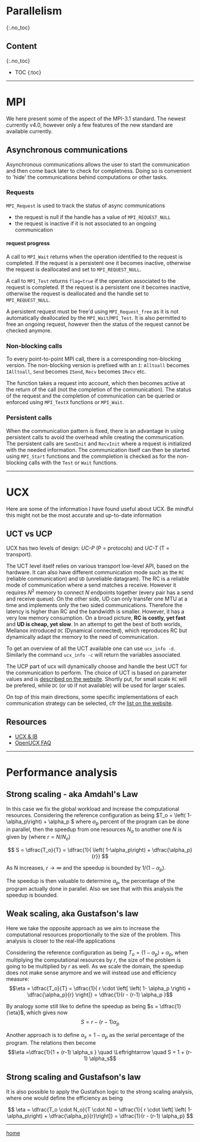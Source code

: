 # Parallelism
{:.no_toc}

## Content
{:.no_toc}

* TOC
{:toc}



--------------------------------------------------------------------------------

# MPI

We here present some of the aspect of the MPI-3.1 standard.
The newest currently v4.0, however only a few features of the new standard are available currently.

## Asynchronous communications

Asynchronous communications allows the user to start the communication and then come back later to check for completness.
Doing so is convenient to 'hide' the communications behind computations or other tasks.

### Requests

`MPI_Request` is used to track the status of async communications
- the request is null if the handle has a value of `MPI_REQUEST_NULL`
- the request is inactive if it is not associated to an ongoing communication

#### request progress

A call to `MPI_Wait` returns when the operation identified to the request is completed.
If the request is a persistent one it becomes inactive, otherwise the request is deallocated and set to `MPI_REQUEST_NULL`.

A call to `MPI_Test` returns `flag=true` if the operation associated to the request is completed.
If the request is a persistent one it becomes inactive, otherwise the request is deallocated and the handle set to `MPI_REQUEST_NULL`.

A persistent request must be free'd using `MPI_Request_free` as it is not automatically deallocated by the `MPI_Wait`/`MPI_Test`.
It is also permitted to free an ongoing request, however then the status of the request cannot be checked anymore.

### Non-blocking calls

To every point-to-point MPI call, there is a corresponding non-blocking version.
The non-blocking version is prefixed with an `I`: `Alltoall` becomes `IAlltoall`, `Send` becomes `ISend`, `Recv` becomes `IRecv` etc.

The function takes a request into account, which then becomes active at the return of the call (not the completion of the communication).
The status of the request and the completion of communication can be queried or enforced using `MPI_TestX` functions or `MPI_Wait`.

### Persistent calls

When the communication pattern is fixed, there is an advantage in using persistent calls to avoid the overhead while creating the communication.
The persistent calls are `SendInit` and `RecvInit` where a request is initialized with the needed information.
The communication itself can then be started using `MPI_Start` functions and the commpletion is checked as for the non-blocking calls with the `Test` or `Wait` functions.



--------------------------------------------------------------------------------

# UCX

Here are some of the information I have found useful about UCX.
Be mindful this might not be the most accurate and up-to-date information

## UCT vs UCP

UCX has two levels of design: _UC-P_ (P = protocols) and _UC-T_ (T = transport).


The UCT level itself relies on various transport low-level API, based on the hardware.
It can also have different communication mode such as the `RC` (reliable communication) and `UD` (unreliable datagram).
The RC is a reliable mode of communication where a send matches a receive.
However it requires $N^2$ memory to connect $N$ endpoints together (every pair has a send and receive queue).
On the other side, UD can only transfer one MTU at a time and implements only the two sided communications.
Therefore the latency is higher than RC and the bandwidth is smaller. However, it has a very low memory consumption.
On a broad picture, **RC is costly, yet fast** and **UD is cheap, yet slow**.
In an attempt to get the best of both worlds, Mellanox introduced `DC` (Dynamical connected), which reproduces RC but dynamically adapt the memory to the need of communication.

To get an overview of all the UCT available one can use `ucx_info -d`. 
Similarly the command `ucx_info -c` will return the variables associated.

The UCP part of ucx will dynamically choose and handle the best UCT for the communication to perform.
The choice of UCT is based on parameter values and is [described on the website](https://openucx.readthedocs.io/en/master/faq.html#which-transports-does-ucx-use).
Shortly put, for small scale `RC` will be prefered, while `DC` (or `UD` if not available) will be used for larger scales.

On top of this main directions, some specific implementations of each communication strategy can be selected, cfr the [list on the website](https://openucx.readthedocs.io/en/master/faq.html#list-of-main-transports-and-aliases).



## Resources
- [UCX & IB](https://pavanbalaji.github.io/pubs/2017/ccgrid/ccgrid17.ucx-analysis.pdf)
- [OpenUCX FAQ](https://openucx.org/documentation/)


--------------------------------------------------------------------------------

# Performance analysis

## Strong scaling - aka Amdahl's Law

In this case we fix the global workload and increase the computational resources.
Considering the reference configuration as being $T_o = \left( 1-\alpha_p\right) + \alpha_p $ where $\alpha_p$ percent of the program can be done in parallel, then the speedup from one resources $N_o$ to another one $N$ is given by (where $r = N/N_o$)

$$
S = \dfrac{T_o}{T} = \dfrac{1}{ \left( 1-\alpha_p\right) + \dfrac{\alpha_p}{r}}
$$

As N increases, $r \rightarrow \infty$ and the speedup is bounded by $1/\left(1-\alpha_p\right)$.

The speedup is then valuable to determine $\alpha_p$, the percentage of the program actually done in parallel. Also we see that with this analysis the speedup is bounded.

<!-- ### Efficiency
still considering the same definitions, the efficiency of the program is given by 

$$
\dfrac{N_o}{ \left[ \left( 1-\alpha\right) + \dfrac{\alpha}{r} \right] \cdot N}
\qquad \Leftrightarrow \qquad
\dfrac{1}{ \left[ \left( 1-\alpha\right) + \dfrac{\alpha}{r} \right] \cdot r}
\qquad \Leftrightarrow \qquad
\dfrac{1}{ \left( 1-\alpha\right) \cdot r + \alpha}
$$

As $r \rightarrow \infty$, the efficiency is bounded by $1/\infty = 0$, which makes it less attractive as analysis. -->

<!-- 
Although the bound is not very interesting the inverse efficiency is interesting to when $r$ is still moderate.
The inverse efficiency is also obtained as
$$
r - \left(r-1 \right) \cdot \alpha
$$ -->


## Weak scaling, aka Gustafson's law

Here we take the opposite approach as we aim to increase the computational resources proportionally to the size of the problem. This analysis is closer to the real-life applications

Considering the reference configuration as being $T_o = \left( 1-\alpha_p\right) + \alpha_p$, when multiplying the computational resources by $r$, the size of the problem is going to be multiplied by $r$ as well. As we scale the domain, the speedup does not make sense anymore and we will instead use and efficiency measure:
$$\eta = \dfrac{T_o}{T} = \dfrac{1}{ r \cdot \left[ \left( 1- \alpha_p \right) + \dfrac{\alpha_p}{r} \right]} = \dfrac{1}{r - (r-1) \alpha_p }$$

By analogy some still like to define the speedup as being $s = \dfrac{1}{\eta}$, which gives now
$$S = r - (r-1) \alpha_p$$

Another approach is to define $\alpha_s = 1 - \alpha_p$ as the serial percentage of the program. The relations then become
$$\eta =\dfrac{1}{1 + (r-1) \alpha_s } \quad \Leftrightarrow \quad S = 1 + (r-1) \alpha_s$$


## Strong scaling and Gustafson's law

It is also possible to apply the Gustafson logic to the strong scaling analysis, where one would define the efficiency as being

$$
\eta = \dfrac{T_o \cdot N_o}{T \cdot N} = \dfrac{1}{ r \cdot \left[  \left( 1-\alpha_p\right) + \dfrac{\alpha_p}{r}\right]} = \dfrac{1}{r - (r-1) \alpha_p}
$$

<!-- 
where the $r$ comes from the increase in size of the problem. This expression is exactly the same as the strong efficiency. Therefore not much can be extracted form this approach.


Another analysis is to decompose the computational time of the program into operations that scale with the size of the problem and in fixed cost operations (which depends on the number of involved ranks in the case of MPI).
Now the speedup becomes
$$
\dfrac{\dfrac{\beta S_o + C_o}{N_o} }{ \dfrac{\beta S_o r + C}{N}}
\qquad \Leftrightarrow \qquad
\dfrac{\left(\beta S_o  + C_o\right) \cdot r}{\beta S_o r + C}
\qquad \Leftrightarrow \qquad
\dfrac{\beta S_o  + C_o}{\beta S_o + \dfrac{C}{r}}
$$

The goal of the weak scalability is focused on the communication part of the program. If $\beta S_o \ll C_o $, the the observed efficiency is the ratio of the fixed costs. On the other side, if the fixed costs are negligibles then the ratio is $1$.

Usually the fixed costs are evolving linearly with the size of the rank pool, which would also give a perfect  -->





--------------------------------------------------------------------------------
[home](../index.md)
